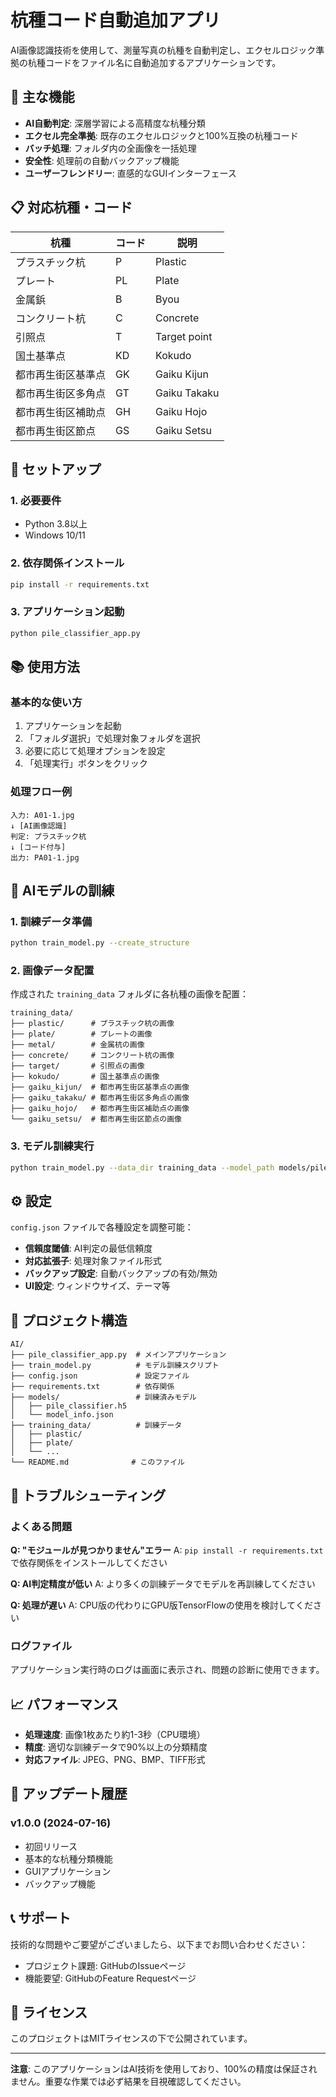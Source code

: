 # 杭種コード自動追加アプリ

AI画像認識技術を使用して、測量写真の杭種を自動判定し、エクセルロジック準拠の杭種コードをファイル名に自動追加するアプリケーションです。

## 🎯 主な機能

- **AI自動判定**: 深層学習による高精度な杭種分類
- **エクセル完全準拠**: 既存のエクセルロジックと100%互換の杭種コード
- **バッチ処理**: フォルダ内の全画像を一括処理
- **安全性**: 処理前の自動バックアップ機能
- **ユーザーフレンドリー**: 直感的なGUIインターフェース

## 📋 対応杭種・コード

| 杭種 | コード | 説明 |
|------|-------|------|
| プラスチック杭 | P | Plastic |
| プレート | PL | Plate |
| 金属鋲 | B | Byou |
| コンクリート杭 | C | Concrete |
| 引照点 | T | Target point |
| 国土基準点 | KD | Kokudo |
| 都市再生街区基準点 | GK | Gaiku Kijun |
| 都市再生街区多角点 | GT | Gaiku Takaku |
| 都市再生街区補助点 | GH | Gaiku Hojo |
| 都市再生街区節点 | GS | Gaiku Setsu |

## 🚀 セットアップ

### 1. 必要要件
- Python 3.8以上
- Windows 10/11

### 2. 依存関係インストール
```bash
pip install -r requirements.txt
```

### 3. アプリケーション起動
```bash
python pile_classifier_app.py
```

## 📚 使用方法

### 基本的な使い方
1. アプリケーションを起動
2. 「フォルダ選択」で処理対象フォルダを選択
3. 必要に応じて処理オプションを設定
4. 「処理実行」ボタンをクリック

### 処理フロー例
```
入力: A01-1.jpg
↓ [AI画像認識]
判定: プラスチック杭
↓ [コード付与]
出力: PA01-1.jpg
```

## 🧠 AIモデルの訓練

### 1. 訓練データ準備
```bash
python train_model.py --create_structure
```

### 2. 画像データ配置
作成された `training_data` フォルダに各杭種の画像を配置：
```
training_data/
├── plastic/      # プラスチック杭の画像
├── plate/        # プレートの画像
├── metal/        # 金属杭の画像
├── concrete/     # コンクリート杭の画像
├── target/       # 引照点の画像
├── kokudo/       # 国土基準点の画像
├── gaiku_kijun/  # 都市再生街区基準点の画像
├── gaiku_takaku/ # 都市再生街区多角点の画像
├── gaiku_hojo/   # 都市再生街区補助点の画像
└── gaiku_setsu/  # 都市再生街区節点の画像
```

### 3. モデル訓練実行
```bash
python train_model.py --data_dir training_data --model_path models/pile_classifier.h5
```

## ⚙️ 設定

`config.json` ファイルで各種設定を調整可能：

- **信頼度閾値**: AI判定の最低信頼度
- **対応拡張子**: 処理対象ファイル形式
- **バックアップ設定**: 自動バックアップの有効/無効
- **UI設定**: ウィンドウサイズ、テーマ等

## 📁 プロジェクト構造

```
AI/
├── pile_classifier_app.py  # メインアプリケーション
├── train_model.py          # モデル訓練スクリプト
├── config.json             # 設定ファイル
├── requirements.txt        # 依存関係
├── models/                 # 訓練済みモデル
│   ├── pile_classifier.h5
│   └── model_info.json
├── training_data/          # 訓練データ
│   ├── plastic/
│   ├── plate/
│   └── ...
└── README.md              # このファイル
```

## 🔧 トラブルシューティング

### よくある問題

**Q: "モジュールが見つかりません"エラー**
A: `pip install -r requirements.txt` で依存関係をインストールしてください

**Q: AI判定精度が低い**
A: より多くの訓練データでモデルを再訓練してください

**Q: 処理が遅い**
A: CPU版の代わりにGPU版TensorFlowの使用を検討してください

### ログファイル
アプリケーション実行時のログは画面に表示され、問題の診断に使用できます。

## 📈 パフォーマンス

- **処理速度**: 画像1枚あたり約1-3秒（CPU環境）
- **精度**: 適切な訓練データで90%以上の分類精度
- **対応ファイル**: JPEG、PNG、BMP、TIFF形式

## 🔄 アップデート履歴

### v1.0.0 (2024-07-16)
- 初回リリース
- 基本的な杭種分類機能
- GUIアプリケーション
- バックアップ機能

## 📞 サポート

技術的な問題やご要望がございましたら、以下までお問い合わせください：

- プロジェクト課題: GitHubのIssueページ
- 機能要望: GitHubのFeature Requestページ

## 📄 ライセンス

このプロジェクトはMITライセンスの下で公開されています。

---

**注意**: このアプリケーションはAI技術を使用しており、100%の精度は保証されません。重要な作業では必ず結果を目視確認してください。
